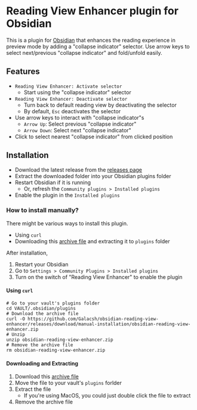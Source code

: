 # Reading View Enhancer plugin for Obsidian

This is a plugin for [Obsidian](https://obsidian.md/) that enhances the reading experience in preview mode
by adding a "collapse indicator" selector. Use arrow keys to select next/previous "collapse indicator" and
fold/unfold easily.

## Features

- `Reading View Enhancer: Activate selector`
  - Start using the "collapse indicator" selector
- `Reading View Enhancer: Deactivate selector`
  - Turn back to default reading view by deactivating the selector
  - By default, `Esc` deactivates the selector
- Use arrow keys to interact with "collapse indicator"s
  - `Arrow Up`: Select previous "collapse indicator"
  - `Arrow Down`: Select next "collapse indicator"
- Click to select nearest "collapse indicator" from clicked position

## Installation

- Download the latest release from the [releases page](https://github.com/Galacsh/obsidian-reading-view-enhancer/releases)
- Extract the downloaded folder into your Obsidian plugins folder
- Restart Obsidian if it is running
  - Or, refresh the `Community plugins > Installed plugins`
- Enable the plugin in the `Installed plugins`

### How to install manually?

There might be various ways to install this plugin.

- Using `curl`
- Downloading this [archive file](https://github.com/Galacsh/obsidian-reading-view-enhancer/releases/download/manual-installation/obsidian-reading-view-enhancer.zip) and extracting it to `plugins` folder

After installation,

1. Restart your Obsidian
2. Go to `Settings > Community Plugins > Installed plugins`
3. Turn on the switch of "Reading View Enhancer" to enable the plugin

#### Using `curl`

```shell
# Go to your vault's plugins folder
cd VAULT/.obsidian/plugins
# Download the archive file
curl -O https://github.com/Galacsh/obsidian-reading-view-enhancer/releases/download/manual-installation/obsidian-reading-view-enhancer.zip
# Unzip
unzip obsidian-reading-view-enhancer.zip
# Remove the archive file
rm obsidian-reading-view-enhancer.zip
```

#### Downloading and Extracting

1. Download this [archive file](https://github.com/Galacsh/obsidian-reading-view-enhancer/releases/download/manual-installation/obsidian-reading-view-enhancer.zip)
2. Move the file to your vault's `plugins` forlder
3. Extract the file
   - If you're using MacOS, you could just double click the file to extract
4. Remove the archive file
